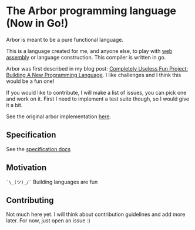 # The Arbor programming language (Now in Go!)

Arbor is meant to be a pure functional language.

This is a language created for me, and anyone else, to play with [web assembly](http://webassembly.org/) or language construction. This compiler is written in go.

Arbor was first described in my blog post: [Completely Useless Fun Project: Building A New Programming Language](http://yoseph.tech/completely-useless-fun-project-build-a-new-programming-language/). I like challenges and I think this would be a fun one!

If you would like to contribute, I will make a list of issues, you can pick one and work on it. First I need to implement a test suite though, so I would give it a bit.

See the original arbor implementation [here](https://github.com/radding/Arbor).

## Specification

See the [specification docs](docs/spec/spec.md)

## Motivation

`¯\_(ツ)_/¯` Building languages are fun

## Contributing

Not much here yet. I will think about contribution guidelines and add more later. For now, just open an issue :)